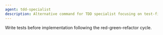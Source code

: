 ```yaml
---
agent: tdd-specialist
description: Alternative command for TDD specialist focusing on test-first approach
---
```


Write tests before implementation following the red-green-refactor cycle.
